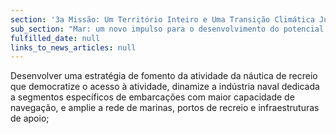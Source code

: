 ```yaml
---
section: '3a Missão: Um Território Inteiro e Uma Transição Climática Justa'
sub_section: "Mar: um novo impulso para o desenvolvimento do potencial oceânico do país"
fulfilled_date: null
links_to_news_articles: null
---
```


Desenvolver uma estratégia de fomento da atividade da náutica de recreio que democratize o acesso à atividade, dinamize a indústria naval dedicada a segmentos específicos de embarcações com maior capacidade de navegação, e amplie a rede de marinas, portos de recreio e infraestruturas de apoio;